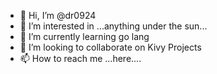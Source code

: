 - 👋 Hi, I’m @dr0924
- 👀 I’m interested in ...anything under the sun...
- 🌱 I’m currently learning go lang
- 💞️ I’m looking to collaborate on Kivy Projects
- 📫 How to reach me ...here....

<!---
dr0924/dr0924 is a ✨ special ✨ repository because its `README.md` (this file) appears on your GitHub profile.
You can click the Preview link to take a look at your changes.
--->
